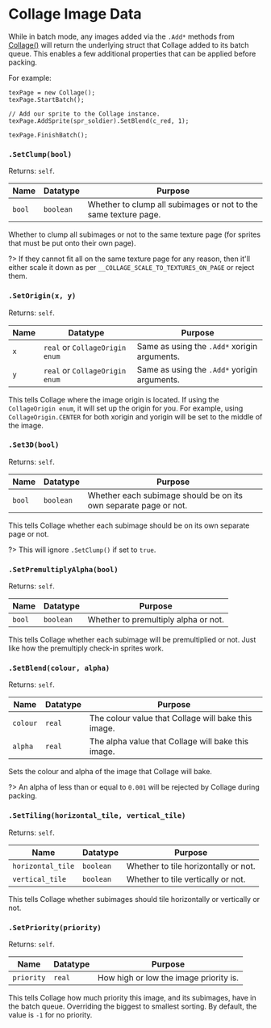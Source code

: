 # Collage Image Data

While in batch mode, any images added via the `.Add*` methods from [Collage()](collage.md) will return the underlying struct that Collage added to its batch queue. This enables a few additional properties that can be applied before packing.

For example:
```gml
texPage = new Collage();
texPage.StartBatch();

// Add our sprite to the Collage instance.
texPage.AddSprite(spr_soldier).SetBlend(c_red, 1);

texPage.FinishBatch();
```

### `.SetClump(bool)`

Returns: `self`.

|Name|Datatype|Purpose|
|---|---|---|
|`bool`|`boolean`|Whether to clump all subimages or not to the same texture page.|

Whether to clump all subimages or not to the same texture page (for sprites that must be put onto their own page).

?> If they cannot fit all on the same texture page for any reason, then it'll either scale it down as per `__COLLAGE_SCALE_TO_TEXTURES_ON_PAGE` or reject them.

### `.SetOrigin(x, y)`

Returns: `self`.

|Name|Datatype|Purpose|
|---|---|---|
|`x`|`real` or `CollageOrigin enum`|Same as using the `.Add*` xorigin arguments.|
|`y`|`real` or `CollageOrigin enum`|Same as using the `.Add*` yorigin arguments.|

This tells Collage where the image origin is located. If using the `CollageOrigin enum`, it will set up the origin for you. For example, using `CollageOrigin.CENTER` for both xorigin and yorigin will be set to the middle of the image.

### `.Set3D(bool)`

Returns: `self`.

|Name|Datatype|Purpose|
|---|---|---|
|`bool`|`boolean`|Whether each subimage should be on its own separate page or not.|

This tells Collage whether each subimage should be on its own separate page or not.

?> This will ignore `.SetClump()` if set to `true`.

### `.SetPremultiplyAlpha(bool)`

Returns: `self`.

|Name|Datatype|Purpose|
|---|---|---|
|`bool`|`boolean`|Whether to premultiply alpha or not.|

This tells Collage whether each subimage will be premultiplied or not. Just like how the premultiply check-in sprites work.

### `.SetBlend(colour, alpha)`

Returns: `self`.

|Name|Datatype|Purpose|
|---|---|---|
|`colour`|`real`|The colour value that Collage will bake this image.|
|`alpha`|`real`|The alpha value that Collage will bake this image.|

Sets the colour and alpha of the image that Collage will bake.

?> An alpha of less than or equal to `0.001` will be rejected by Collage during packing.

### `.SetTiling(horizontal_tile, vertical_tile)`

Returns: `self`.

|Name|Datatype|Purpose|
|---|---|---|
|`horizontal_tile`|`boolean`|Whether to tile horizontally or not.|
|`vertical_tile`|`boolean`|Whether to tile vertically or not.|

This tells Collage whether subimages should tile horizontally or vertically or not.

### `.SetPriority(priority)`

Returns: `self`.

|Name|Datatype|Purpose|
|---|---|---|
|`priority`|`real`|How high or low the image priority is.|

This tells Collage how much priority this image, and its subimages, have in the batch queue. Overriding the biggest to smallest sorting. By default, the value is `-1` for no priority.